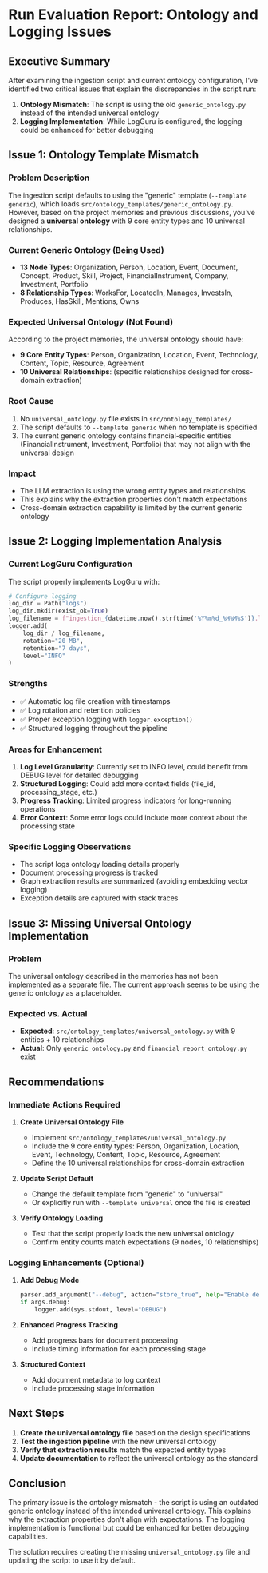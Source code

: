 # Run Evaluation Report: Ontology and Logging Issues

## Executive Summary

After examining the ingestion script and current ontology configuration, I've identified two critical issues that explain the discrepancies in the script run:

1. **Ontology Mismatch**: The script is using the old `generic_ontology.py` instead of the intended universal ontology
2. **Logging Implementation**: While LogGuru is configured, the logging could be enhanced for better debugging

## Issue 1: Ontology Template Mismatch

### Problem Description
The ingestion script defaults to using the "generic" template (`--template generic`), which loads `src/ontology_templates/generic_ontology.py`. However, based on the project memories and previous discussions, you've designed a **universal ontology** with 9 core entity types and 10 universal relationships.

### Current Generic Ontology (Being Used)
- **13 Node Types**: Organization, Person, Location, Event, Document, Concept, Product, Skill, Project, FinancialInstrument, Company, Investment, Portfolio
- **8 Relationship Types**: WorksFor, LocatedIn, Manages, InvestsIn, Produces, HasSkill, Mentions, Owns

### Expected Universal Ontology (Not Found)
According to the project memories, the universal ontology should have:
- **9 Core Entity Types**: Person, Organization, Location, Event, Technology, Content, Topic, Resource, Agreement
- **10 Universal Relationships**: (specific relationships designed for cross-domain extraction)

### Root Cause
1. No `universal_ontology.py` file exists in `src/ontology_templates/`
2. The script defaults to `--template generic` when no template is specified
3. The current generic ontology contains financial-specific entities (FinancialInstrument, Investment, Portfolio) that may not align with the universal design

### Impact
- The LLM extraction is using the wrong entity types and relationships
- This explains why the extraction properties don't match expectations
- Cross-domain extraction capability is limited by the current generic ontology

## Issue 2: Logging Implementation Analysis

### Current LogGuru Configuration
The script properly implements LogGuru with:
```python
# Configure logging
log_dir = Path("logs")
log_dir.mkdir(exist_ok=True)
log_filename = f"ingestion_{datetime.now().strftime('%Y%m%d_%H%M%S')}.log"
logger.add(
    log_dir / log_filename,
    rotation="20 MB",
    retention="7 days",
    level="INFO"
)
```

### Strengths
- ✅ Automatic log file creation with timestamps
- ✅ Log rotation and retention policies
- ✅ Proper exception logging with `logger.exception()`
- ✅ Structured logging throughout the pipeline

### Areas for Enhancement
1. **Log Level Granularity**: Currently set to INFO level, could benefit from DEBUG level for detailed debugging
2. **Structured Logging**: Could add more context fields (file_id, processing_stage, etc.)
3. **Progress Tracking**: Limited progress indicators for long-running operations
4. **Error Context**: Some error logs could include more context about the processing state

### Specific Logging Observations
- The script logs ontology loading details properly
- Document processing progress is tracked
- Graph extraction results are summarized (avoiding embedding vector logging)
- Exception details are captured with stack traces

## Issue 3: Missing Universal Ontology Implementation

### Problem
The universal ontology described in the memories has not been implemented as a separate file. The current approach seems to be using the generic ontology as a placeholder.

### Expected vs. Actual
- **Expected**: `src/ontology_templates/universal_ontology.py` with 9 entities + 10 relationships
- **Actual**: Only `generic_ontology.py` and `financial_report_ontology.py` exist

## Recommendations

### Immediate Actions Required

1. **Create Universal Ontology File**
   - Implement `src/ontology_templates/universal_ontology.py`
   - Include the 9 core entity types: Person, Organization, Location, Event, Technology, Content, Topic, Resource, Agreement
   - Define the 10 universal relationships for cross-domain extraction

2. **Update Script Default**
   - Change the default template from "generic" to "universal"
   - Or explicitly run with `--template universal` once the file is created

3. **Verify Ontology Loading**
   - Test that the script properly loads the new universal ontology
   - Confirm entity counts match expectations (9 nodes, 10 relationships)

### Logging Enhancements (Optional)

1. **Add Debug Mode**
   ```python
   parser.add_argument("--debug", action="store_true", help="Enable debug logging")
   if args.debug:
       logger.add(sys.stdout, level="DEBUG")
   ```

2. **Enhanced Progress Tracking**
   - Add progress bars for document processing
   - Include timing information for each processing stage

3. **Structured Context**
   - Add document metadata to log context
   - Include processing stage information

## Next Steps

1. **Create the universal ontology file** based on the design specifications
2. **Test the ingestion pipeline** with the new universal ontology
3. **Verify that extraction results** match the expected entity types
4. **Update documentation** to reflect the universal ontology as the standard

## Conclusion

The primary issue is the ontology mismatch - the script is using an outdated generic ontology instead of the intended universal ontology. This explains why the extraction properties don't align with expectations. The logging implementation is functional but could be enhanced for better debugging capabilities.

The solution requires creating the missing `universal_ontology.py` file and updating the script to use it by default.
